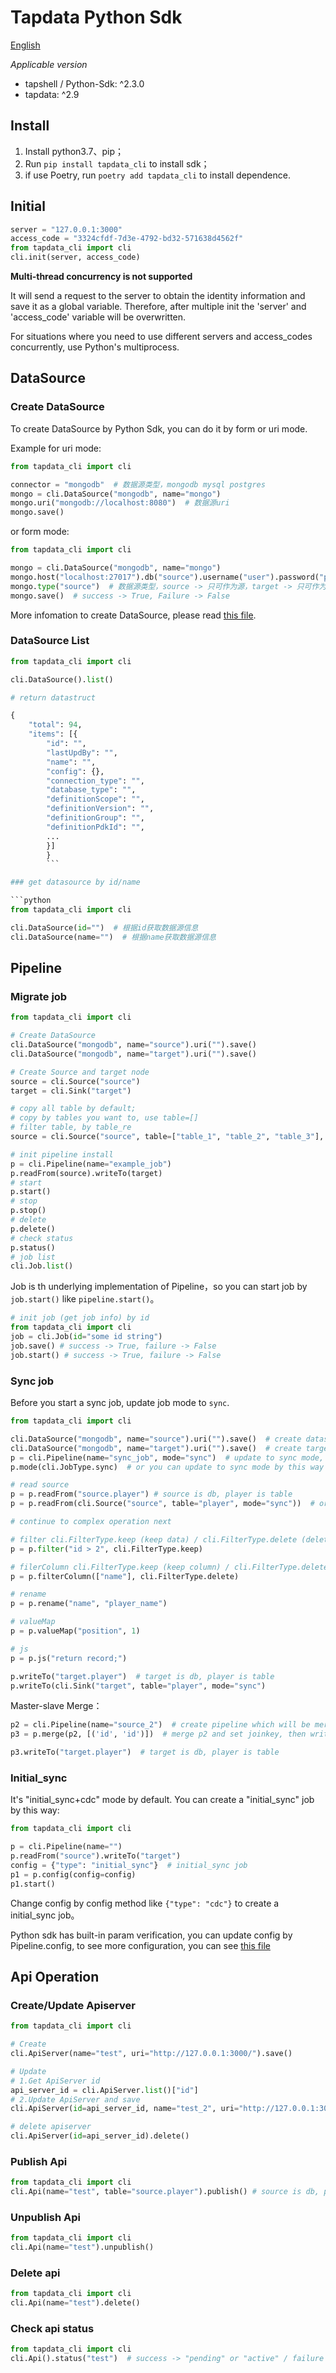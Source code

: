 # Tapdata Python Sdk

[English](https://github.com/tapdata/tapdata/tree/master/tapshell/docs/Python-Sdk.md)

*Applicable version*

- tapshell / Python-Sdk: ^2.3.0
- tapdata: ^2.9

## Install

1. Install python3.7、pip；
2. Run ```pip install tapdata_cli``` to install sdk；
3. if use Poetry, run ```poetry add tapdata_cli``` to install dependence.

## Initial

```python
server = "127.0.0.1:3000"
access_code = "3324cfdf-7d3e-4792-bd32-571638d4562f"
from tapdata_cli import cli
cli.init(server, access_code)
```

**Multi-thread concurrency is not supported**

It will send a request to the server to obtain the identity information and save it as a global variable. Therefore, after multiple init the 'server' and 'access_code' variable will be overwritten.

For situations where you need to use different servers and access_codes concurrently, use Python's multiprocess.

## DataSource

### Create DataSource

To create DataSource by Python Sdk, you can do it by form or uri mode.

Example for uri mode:

```python
from tapdata_cli import cli

connector = "mongodb"  # 数据源类型，mongodb mysql postgres
mongo = cli.DataSource("mongodb", name="mongo")
mongo.uri("mongodb://localhost:8080")  # 数据源uri
mongo.save()
```

or form mode:

```python
from tapdata_cli import cli

mongo = cli.DataSource("mongodb", name="mongo")
mongo.host("localhost:27017").db("source").username("user").password("password").props("")
mongo.type("source")  # 数据源类型，source -> 只可作为源，target -> 只可作为目标，source_and_target -> 可以作为源和目标（默认）
mongo.save()  # success -> True, Failure -> False
```

More infomation to create DataSource, please read [this file](https://github.com/tapdata/tapdata/blob/master/tapshell/docs/Param-Check_zh-hans.md).

### DataSource List

```python
from tapdata_cli import cli

cli.DataSource().list()

# return datastruct

{
    "total": 94,
    "items": [{
        "id": "",
        "lastUpdBy": "",
        "name": "",
        "config": {},
        "connection_type": "",
        "database_type": "",
        "definitionScope": "",
        "definitionVersion": "",
        "definitionGroup": "",
        "definitionPdkId": "",
        ...
        }]
        }
        ```

### get datasource by id/name

```python
from tapdata_cli import cli

cli.DataSource(id="")  # 根据id获取数据源信息
cli.DataSource(name="")  # 根据name获取数据源信息
```

## Pipeline

### Migrate job

```python
from tapdata_cli import cli

# Create DataSource
cli.DataSource("mongodb", name="source").uri("").save()
cli.DataSource("mongodb", name="target").uri("").save()

# Create Source and target node
source = cli.Source("source")
target = cli.Sink("target")

# copy all table by default;
# copy by tables you want to, use table=[]
# filter table, by table_re
source = cli.Source("source", table=["table_1", "table_2", "table_3"], table_re="table_*")

# init pipeline install
p = cli.Pipeline(name="example_job")
p.readFrom(source).writeTo(target)
# start
p.start()
# stop
p.stop()
# delete
p.delete()
# check status
p.status()
# job list
cli.Job.list()
```

Job is th underlying implementation of Pipeline，so you can start job by `job.start()` like `pipeline.start()`。

```python
# init job (get job info) by id
from tapdata_cli import cli
job = cli.Job(id="some id string")
job.save() # success -> True, failure -> False
job.start() # success -> True, failure -> False
```

### Sync job

Before you start a sync job, update job mode to `sync`.

```python
from tapdata_cli import cli

cli.DataSource("mongodb", name="source").uri("").save()  # create datasource
cli.DataSource("mongodb", name="target").uri("").save()  # create target
p = cli.Pipeline(name="sync_job", mode="sync")  # update to sync mode, or use p.dag.jobType = JobType.sync
p.mode(cli.JobType.sync)  # or you can update to sync mode by this way

# read source
p = p.readFrom("source.player") # source is db, player is table
p = p.readFrom(cli.Source("source", table="player", mode="sync"))  # or you init a Source Node in sync mode

# continue to complex operation next

# filter cli.FilterType.keep (keep data) / cli.FilterType.delete (delete data)
p = p.filter("id > 2", cli.FilterType.keep)

# filerColumn cli.FilterType.keep (keep column) / cli.FilterType.delete (delete column)
p = p.filterColumn(["name"], cli.FilterType.delete)

# rename
p = p.rename("name", "player_name")

# valueMap
p = p.valueMap("position", 1)

# js
p = p.js("return record;")

p.writeTo("target.player")  # target is db, player is table
p.writeTo(cli.Sink("target", table="player", mode="sync")
```

Master-slave Merge：

```python
p2 = cli.Pipeline(name="source_2")  # create pipeline which will be merged
p3 = p.merge(p2, [('id', 'id')])  # merge p2 and set joinkey, then writeTo a table

p3.writeTo("target.player")  # target is db, player is table
```

### Initial_sync

It's "initial_sync+cdc" mode by default. You can create a "initial_sync" job by this way:

```python
from tapdata_cli import cli

p = cli.Pipeline(name="")
p.readFrom("source").writeTo("target")
config = {"type": "initial_sync"}  # initial_sync job
p1 = p.config(config=config)
p1.start()
```

Change config by config method like `{"type": "cdc"}` to create a initial_sync job。

Python sdk has built-in param verification, you can update config by Pipeline.config, to see more configuration, you can see [this file](https://github.com/tapdata/tapdata/blob/master/tapshell/tapdata_cli/params/job.py)

## Api Operation

### Create/Update Apiserver

```python
from tapdata_cli import cli

# Create
cli.ApiServer(name="test", uri="http://127.0.0.1:3000/").save()

# Update
# 1.Get ApiServer id
api_server_id = cli.ApiServer.list()["id"]
# 2.Update ApiServer and save
cli.ApiServer(id=api_server_id, name="test_2", uri="http://127.0.0.1:3000/").save()

# delete apiserver
cli.ApiServer(id=api_server_id).delete()
```

### Publish Api

```python
from tapdata_cli import cli
cli.Api(name="test", table="source.player").publish() # source is db, player is table
```

### Unpublish Api

```python
from tapdata_cli import cli
cli.Api(name="test").unpublish()
```

### Delete api

```python
from tapdata_cli import cli
cli.Api(name="test").delete()
```

### Check api status

```python
from tapdata_cli import cli
cli.Api().status("test")  # success -> "pending" or "active" / failure -> None
```

